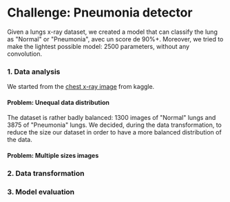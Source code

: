 
# Challenge: Pneumonia detector

Given a lungs x-ray dataset, we created a model that can classify the lung as "Normal" or "Pneumonia", avec un score de 90%+. Moreover, we tried to make the lightest possible model: 2500 parameters, without any convolution.

### 1. Data analysis

We started from the [chest x-ray image](https://www.kaggle.com/paultimothymooney/chest-xray-pneumonia/) from kaggle.

#### Problem: Unequal data distribution
The dataset is rather badly balanced: 1300 images of "Normal" lungs and 3875 of "Pneumonia" lungs. We decided, during the data transformation, to reduce the size our dataset in order to have a more balanced distribution of the data.

#### Problem: Multiple sizes images


### 2. Data transformation

### 3. Model evaluation